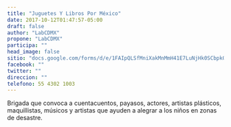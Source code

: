 ```yaml
---
title: "Juguetes Y Libros Por México"
date: 2017-10-12T01:47:57-05:00
draft: false
author: "LabCDMX"
propone: "LabCDMX"
participa: ""
head_image: false
sitio: "docs.google.com/forms/d/e/1FAIpQLSfMniXakMnMmH41E7LuNjHk0SCbpkQTed0gfXdYqxCnvn2f4A/viewform"
facebook: ""
twitter: ""
direccion: ""
telefono: 55 4302 1003
---
```

Brigada que convoca a cuentacuentos, payasos, actores, artistas plásticos, maquillistas, músicos y artistas que ayuden a alegrar a los niños en zonas de desastre.

